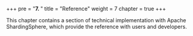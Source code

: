 +++
pre = "<b>7. </b>"
title = "Reference"
weight = 7
chapter = true
+++

This chapter contains a section of technical implementation with Apache ShardingSphere, 
which provide the reference with users and developers.
